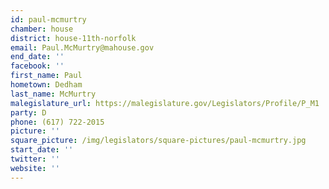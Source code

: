 ```yaml
---
id: paul-mcmurtry
chamber: house
district: house-11th-norfolk
email: Paul.McMurtry@mahouse.gov
end_date: ''
facebook: ''
first_name: Paul
hometown: Dedham
last_name: McMurtry
malegislature_url: https://malegislature.gov/Legislators/Profile/P_M1
party: D
phone: (617) 722-2015
picture: ''
square_picture: /img/legislators/square-pictures/paul-mcmurtry.jpg
start_date: ''
twitter: ''
website: ''
---
```

